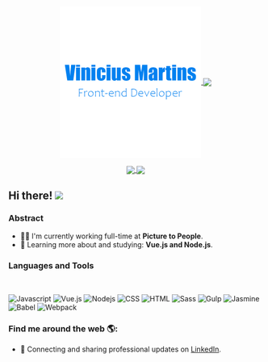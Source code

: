 <p align="center">
  <a href="#">
    <img align="center" width="280" src="signature.png" />
  </a>
  <a href="#">
    <img align="center" width="510" src="banner.gif" />
  </a>
</p>

<p align="center">
  <a href="https://github.com/Vinimart#choose-pinned-repositories">
    <img
      align="center"
      src="https://github-readme-stats.vercel.app/api/top-langs/?username=Vinimart&layout=compact"
    />
  </a>
  <a href="https://github.com/Vinimart/to-do-app">
    <img
      align="center"
      height="165"
      src="https://github-readme-stats.vercel.app/api/pin/?username=Vinimart&repo=to-do-app"
    />
  </a>
</p>

## Hi there! <img src="https://raw.githubusercontent.com/iampavangandhi/iampavangandhi/master/gifs/Hi.gif" width="30px"></h2>

### Abstract

- 👨‍💻 I'm currently working full-time at **Picture to People**.
- 🌱 Learning more about and studying: **Vue.js and Node.js**.

### Languages and Tools

<br/>

<p align="left">
  <img src="https://devicons.github.io/devicon/devicon.git/icons/javascript/javascript-original.svg" alt="Javascript" width="40" height="40" />
  <img src="https://devicons.github.io/devicon/devicon.git/icons/vuejs/vuejs-original.svg" alt="Vue.js" width="40" height="40" />
  <img src="https://devicons.github.io/devicon/devicon.git/icons/nodejs/nodejs-original.svg" alt="Nodejs" width="40" height="40" />
  <img src="https://devicons.github.io/devicon/devicon.git/icons/css3/css3-original.svg" alt="CSS" width="40" height="40" />
  <img src="https://devicons.github.io/devicon/devicon.git/icons/html5/html5-original.svg" alt="HTML" width="40" height="40" />
  <img src="https://devicons.github.io/devicon/devicon.git/icons/sass/sass-original.svg" alt="Sass" width="40" height="40" />
  <img src="https://devicons.github.io/devicon/devicon.git/icons/gulp/gulp-plain.svg" alt="Gulp" width="40" height="40" />
  <img src="https://devicons.github.io/devicon/devicon.git/icons/jasmine/jasmine-plain-wordmark.svg" alt="Jasmine" width="40" height="40" />
  <img src="https://devicons.github.io/devicon/devicon.git/icons/babel/babel-original.svg" alt="Babel" width="40" height="40" />
  <img src="https://devicons.github.io/devicon/devicon.git/icons/webpack/webpack-original.svg" alt="Webpack" width="40" height="40" />
</p>

### Find me around the web 🌎:

- 💼 Connecting and sharing professional updates on <a href="https://www.linkedin.com/in/vinimartdev/">LinkedIn</a>.
